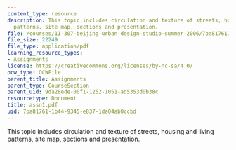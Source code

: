 ```yaml
---
content_type: resource
description: This topic includes circulation and texture of streets, housing and living
  patterns, site map, sections and presentation.
file: /courses/11-307-beijing-urban-design-studio-summer-2006/7ba817611b449345e8371da04ab0ccbd_assn1.pdf
file_size: 22249
file_type: application/pdf
learning_resource_types:
- Assignments
license: https://creativecommons.org/licenses/by-nc-sa/4.0/
ocw_type: OCWFile
parent_title: Assignments
parent_type: CourseSection
parent_uid: 9da28ede-00f1-1252-1051-ad5353d0b38c
resourcetype: Document
title: assn1.pdf
uid: 7ba81761-1b44-9345-e837-1da04ab0ccbd
---
```

This topic includes circulation and texture of streets, housing and living patterns, site map, sections and presentation.